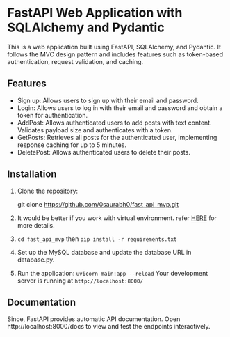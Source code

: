 # FastAPI Web Application with SQLAlchemy and Pydantic

This is a web application built using FastAPI, SQLAlchemy, and Pydantic. It follows the MVC design pattern and includes features such as token-based authentication, request validation, and caching.

## Features

- Sign up: Allows users to sign up with their email and password.
- Login: Allows users to log in with their email and password and obtain a token for authentication.
- AddPost: Allows authenticated users to add posts with text content. Validates payload size and authenticates with a token.
- GetPosts: Retrieves all posts for the authenticated user, implementing response caching for up to 5 minutes.
- DeletePost: Allows authenticated users to delete their posts.

## Installation

1. Clone the repository:

   git clone https://github.com/0saurabh0/fast_api_mvp.git

2. It would be better if you work with virtual environment. refer [HERE](https://docs.python.org/3/library/venv.html) for more details.

3. `cd fast_api_mvp` then `pip install -r requirements.txt`

4. Set up the MySQL database and update the database URL in database.py.

5. Run the application:
  `uvicorn main:app --reload` Your development server is running at `http://localhost:8000/`


## Documentation
   Since, FastAPI provides automatic API documentation. Open http://localhost:8000/docs to view and test the endpoints interactively.


